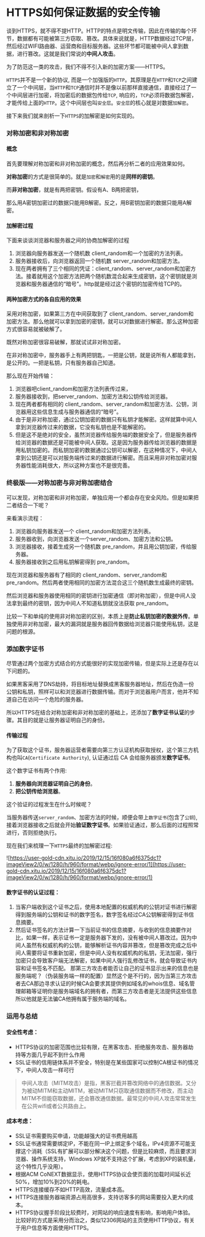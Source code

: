 # HTTPS如何保证数据的安全传输



谈到HTTPS，就不得不提HTTP。HTTP的特点是明文传输，因此在传输的每个环节，数据都有可能被第三方窃取、篡改。具体来说就是，HTTP数据经过TCP层，然后经过WIFI路由器、运营商和目标服务器。这些环节都可能被中间人拿到数据，进行篡改。这就是我们常说的**中间人攻击**。



为了防范这一类的攻击，我们不得不引入新的加密方案——HTTPS。

`HTTPS`并不是一个新的协议, 而是一个加强版的`HTTP`。其原理是在`HTTP`和`TCP`之间建立了一个中间层，当`HTTP`和`TCP`通信时并不是像以前那样直接通信，直接经过了一个中间层进行加密，将加密后的数据包传给`TCP`, 响应的，`TCP`必须将数据包解密，才能传给上面的`HTTP`。这个中间层也叫`安全层`。`安全层`的核心就是对数据`加解密`。

接下来我们就来剖析一下`HTTPS`的加解密是如何实现的。



### 对称加密和非对称加密

#### 概念

首先要理解对称加密和非对称加密的概念，然后再分析二者的应用效果如何。

**对称加密**的方式是很简单的。就是`加密`和`解密`用的是**同样的密钥**。

而**非对称加密**，就是有两把密钥。假设有A、B两把密钥，

那么用A密钥加密过的数据只能用B解密。反之，用B密钥加密的数据只能用A解密。



#### 加解密过程

下面来谈谈浏览器和服务器之间的协商加解密的过程

1. 浏览器向服务器发送一个随机数 client_random和一个加密的方法列表。
2. 服务器接收后，向浏览器返回一个随机数 server_random和加密方法。
3. 现在两者拥有了三个相同的凭证：client_random、server_random和加密方法。接着就用这个加密方法把两个随机数混合起来生成密钥，这个密钥就是浏览器和服务器通信的“暗号”。http就是经过这个密钥的加密传给TCP的。



#### 两种加密方式的各自应用的效果

采用对称加密，如果第三方在中间获取到了 client_random、server_random和加密方法。那么他就可以拿到加密的密钥，就可以对数据进行解密。那么这种加密方式很容易就被破解了。



既然对称加密很容易破解，那就试试非对称加密。

在非对称加密中，服务器手上有两把钥匙，一把是公钥，就是说所有人都能拿到，是公开的。一把是私钥，只有服务器自己知道。

那么现在开始传输：

1. 浏览器吧client_random和加密方法列表传过来，
2. 服务器接收到，把server_random、加密方法和公钥传给浏览器。
3. 现在两者都有相同的 client_random、server_random和加密方法、公钥，浏览器用这些信息生成与服务器通信的“暗号”。
4. 由于是非对称加密，通过公钥加密的数据只有私钥才能解密。这样就算中间人拿到浏览器传过来的数据，它没有私钥也是不能解密的。
5. 但是这不是绝对的安全，虽然浏览器传给服务端的数据安全了，但是服务器传给浏览器的数据还是可能被中间人获取。这是因为服务器传给浏览器的数据是用私钥加密的。而私钥加密的数据通过公钥可以解密，在这种情况下，中间人拿到公钥还是可以对服务端传过来的数据进行解密。而且采用非对称加密对服务器性能消耗很大，所以这种方案也不是很完善。



### 终极版——对称加密与非对称加密结合

可以发现，对称加密和非对称加密，单独应用一个都会存在安全风险。但是如果把二者结合一下呢？

来看演示流程：

1. 浏览器向服务器发送一个 client_random和加密方法列表。
2. 服务器收到，向浏览器发送一个server_random、加密方法和公钥。
3. 浏览器接收，接着生成另一个随机数 pre_random，并且用公钥加密，传给服务器。
4. 服务器接收到之后用私钥解密得到 pre_random。

现在浏览器和服务器有了相同的 client_random、server_random和pre_random。然后两者使用相同的加密方法混合这三个随机数生成最终的密钥。

然后浏览器和服务器使用相同的密钥进行加密通信（即对称加密），但是中间人没法拿到最终的密钥，因为中间人不知道私钥就没法获取 pre_random。

比较一下和单纯的使用非对称加密的区别，本质上是**防止私钥加密的数据外传**。单独使用非对称加密，最大的漏洞就是服务器回传数据给浏览器只能使用私钥，这是问题的根源。



### 添加数字证书

尽管通过两个加密方式结合的方式能很好的实现加密传输，但是实际上还是存在以下问题的。

如果黑客采用了DNS劫持，将目标地址替换成黑客服务器地址，然后在伪造一份公钥和私钥，照样可以和浏览器进行数据传输。而对于浏览器用户而言，他并不知道自己在访问一个危险的服务器。

所以HTTPS在结合对称加密和非对称加密的基础上，还添加了**数字证书认证**的步骤。其目的就是让服务器证明自己的身份。

#### 传输过程

为了获取这个证书，服务器运营者需要向第三方认证机构获取授权，这个第三方机构也叫`CA`(`Certificate Authority`), 认证通过后 CA 会给服务器颁发**数字证书**。

这个数字证书有两个作用:

1. **服务器向浏览器证明自己的身份**。
2. **把公钥传给浏览器**。

这个验证的过程发生在什么时候呢？

当服务器传送`server_random`、加密方法的时候，顺便会带上`数字证书`(包含了`公钥`), 接着浏览器接收之后就会开始**验证数字证书**。如果验证通过，那么后面的过程照常进行，否则拒绝执行。

现在我们来梳理一下`HTTPS`最终的加解密过程:

![https://user-gold-cdn.xitu.io/2019/12/15/16f080a6f6375dc1?imageView2/0/w/1280/h/960/format/webp/ignore-error/1](https://user-gold-cdn.xitu.io/2019/12/15/16f080a6f6375dc1?imageView2/0/w/1280/h/960/format/webp/ignore-error/1)

#### 数字证书的认证过程：

1. 当客户端收到这个证书之后，使用本地配置的权威机构的公钥对证书进行解密得到服务端的公钥和证书的数字签名，数字签名经过CA公钥解密得到证书信息摘要。
2. 然后证书签名的方法计算一下当前证书的信息摘要，与收到的信息摘要作对比，如果一样，表示证书一定是服务器下发的，没有被中间人篡改过。因为中间人虽然有权威机构的公钥，能够解析证书内容并篡改，但是篡改完成之后中间人需要将证书重新加密，但是中间人没有权威机构的私钥，无法加密，强行加密只会导致客户端无法解密，如果中间人强行乱修改证书，就会导致证书内容和证书签名不匹配。
   那第三方攻击者能否让自己的证书显示出来的信息也是服务端呢？（伪装服务端一样的配置）显然这个是不行的，因为当第三方攻击者去CA那边寻求认证的时候CA会要求其提供例如域名的whois信息、域名管理邮箱等证明你是服务端域名的拥有者，而第三方攻击者是无法提供这些信息所以他就是无法骗CA他拥有属于服务端的域名。


### 运用与总结

#### 安全性考虑：

- HTTPS协议的加密范围也比较有限，在黑客攻击、拒绝服务攻击、服务器劫持等方面几乎起不到什么作用
- SSL证书的信用链体系并不安全，特别是在某些国家可以控制CA根证书的情况下，中间人攻击一样可行

> 中间人攻击（MITM攻击）是指，黑客拦截并篡改网络中的通信数据。又分为被动MITM和主动MITM，被动MITM只窃取通信数据而不修改，而主动MITM不但能窃取数据，还会篡改通信数据。最常见的中间人攻击常常发生在公共wifi或者公共路由上。 

#### 成本考虑：

- SSL证书需要购买申请，功能越强大的证书费用越高
- SSL证书通常需要绑定IP，不能在同一IP上绑定多个域名，IPv4资源不可能支撑这个消耗（SSL有扩展可以部分解决这个问题，但是比较麻烦，而且要求浏览器、操作系统支持，Windows XP就不支持这个扩展，考虑到XP的装机量，这个特性几乎没用）。
- 根据ACM CoNEXT数据显示，使用HTTPS协议会使页面的加载时间延长近50%，增加10%到20%的耗电。
- HTTPS连接缓存不如HTTP高效，流量成本高。
- HTTPS连接服务器端资源占用高很多，支持访客多的网站需要投入更大的成本。
- HTTPS协议握手阶段比较费时，对网站的响应速度有影响，影响用户体验。比较好的方式是采用分而治之，类似12306网站的主页使用HTTP协议，有关于用户信息等方面使用HTTPS。